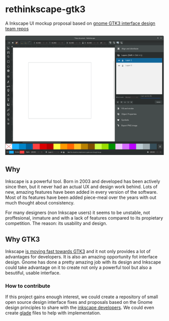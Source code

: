 # rethinkscape-gtk3
A Inkscape UI mockup proposal based on [gnome GTK3 interface design team repos](https://wiki.gnome.org/Design)

![](https://github.com/Xaviju/rethinkscape-gtk3/blob/master/current/gkt3-inkscape.png?raw=true)

## Why
Inkscape is a powerful tool. Born in 2003 and developed has been actively since then, but it never had an actual UX and design work behind. Lots of new, amazing features have been added in every version of the software. Most of its features have been added piece-meal over the years with out much thought about consistency.

For many designers (non Inkscape users) it seems to be unstable, not proffesional, inmature and with a lack of features compared to its propietary competition. The reason: its usability and design.

## Why GTK3
Inkscape [is moving fast towards GTK3](http://wiki.inkscape.org/wiki/index.php/GTK%2B_3_migration#Current_status) and it not only provides a lot of advantages for developers. It is also an amazing opportunity fot interface design. Gnome has done a pretty amazing job with its design and Inkscape could take advantage on it to create not only a powerful tool but also a besutiful, usable interface.

### How to contribute
If this project gains enough interest, we could create a repository of small open source design interface fixes and proposals based on the Gnome design principles to share with the [inkscape developers](https://gitlab.com/inkscape/inkscape). We could even create [glade](https://glade.gnome.org/) files to help with implementation. 
